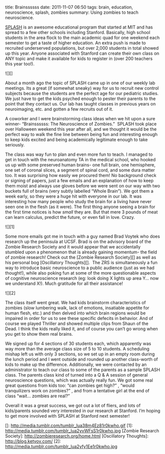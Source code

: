 title: Brainssssss
date: 2011-11-07 06:50
tags: brain, education, neuroscience, splash, zombies
summary: Using zombies to teach neuroscience.

[SPLASH][] is an awesome educational program that started at MIT and has spread to a few other schools including Stanford. Basically, high school students in the area flock to the main academic quad for one weekend each semester to get a taste of higher education. An extra push is made to recruited underserved populations, but over 2,000 students in total showed up this year. Anyone associated with Stanford can create their own class on ANY topic and make it available for kids to register in (over 200 teachers this year too!).

![][]

About a month ago the topic of SPLASH came up in one of our weekly lab meetings. Its a great (if somewhat sneaky) way for us to recruit new control subjects because the students are the perfect age for our pediatric studies. We just have to get the kids psyched enough to pester their parents to the point that they contact us. Our lab has taught classes in previous years on neuroimaging, etc. and gotten a few recruits out of it.

A coworker and I were brainstorming class ideas when we hit upon a sure winner- “Brainssssss: The Neuroscience of Zombies.”  SPLASH took place over Halloween weekend this year after all, and we thought it would be the perfect way to walk the fine line between being fun and interesting enough to keep kids excited and being academically legitimate enough to take seriously.

The class was way fun to plan and even more fun to teach. I managed to get in touch with the neuroanatomy TA in the medical school, who hooked us up with some preserved human brains- one full brain, one hemisphere, one set of coronal slices, a segment of spinal cord, and some dura matter too. It was surprising how easily we procured them! No background check or signing of papers, just a few emails and an explanation of how to keep them moist and always use gloves before we were sent on our way with two buckets full of brains (very subtly labelled “Whole Brain”). We got them a week early, so they were a huge hit with everyone in our lab. It was interesting how many people who study the brain for a living have never seen one in the flesh (as it were). The first thing anyone seeing a brain for the first time notices is how *small* they are. But that mere 3 pounds of meat can learn calculus, predict the future, or even fall in love. Crazy.

![][1]

Some more emails got me in touch with a guy named Brad Voytek who does research up the peninsula at UCSF. Brad is on the advisory board of the Zombie Research Society and it would appear that we accidentally stumbled upon a phenomenon that is already gaining momentum- the field of zombie research! Check out the [Zombie Research Society][] as well as his personal bog [Oscillatory Thoughts][].  The ZRS is simultaneously a fun way to introduce basic neuroscience to a public audience (just as we had thought!), while also poking fun at some of the more questionable aspects of cognitive neuroscience research (eg: look doing X lights up area Y… now we understand X!). Much gratitude for all their assistance!

![][2]

The class itself went great. We had kids brainstorm characteristics of zombies (slow lumbering walk, lack of emotions, insatiable appetite for human flesh, etc.) and then delved into which brain regions would be impaired in order for us to see these specific defecits in behavior. And of course we played Thriller and showed multiple clips from Shaun of the Dead. I think the kids really liked it, and of course you can’t go wrong when you get to show them real brains.

We signed up for 4 sections of 30 students each, which apparently was way more than the average class size of 5 to 10 students. A scheduling mishap left us with only 3 sections, so we set up in an empty room during the lunch period and I went outside and rounded up another class-worth of kids to make up the difference. Additionally, we were contacted by an administrator to teach our class to some of the parents as a sample SPLASH class. The parents class kind of turned into a Q & A session of general neuroscience questions, which was actually really fun. We got some real great questions from kids too: “can zombies get high?” , “would tranquilizers work on zombies?” , and from a tentative girl at the end of class “wait… zombies are real?”

Overall it was a great success, we got out a lot of fliers, and lots of kids/parents sounded very interested in our research at Stanford. I’m hoping to get more involved with SPLASH at Stanford next semester!

  [SPLASH]: http://www.stanfordesp.org/
  []: http://media.tumblr.com/tumblr_lua38m4Ez81r0kwho.gif
  [1]: http://media.tumblr.com/tumblr_lua2yvWFsS1r0kwho.jpg
  [Zombie Research Society]: http://zombieresearch.org/home.html
  [Oscillatory Thoughts]: http://blog.ketyov.com/
  [2]: http://media.tumblr.com/tumblr_lua2yfy1Ee1r0kwho.jpg
